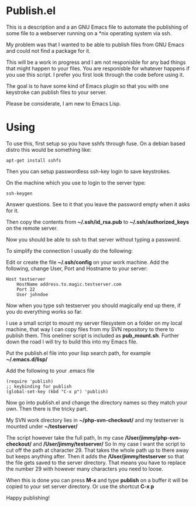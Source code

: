 Publish.el
================

This is a description and a an GNU Emacs file to automate the publishing of some file to a webserver running on a *nix operating system via ssh.

My problem was that I wanted to be able to publish files from GNU Emacs and could not find a package for it.

This will be a work in progress and I am not responisble for any bad things that might happen to your files.
You are responisble for whatever happens if you use this script. I prefer you first look through the code before using it.

The goal is to have some kind of Emacs plugin so that you with one keystroke can publish files to your server.

Please be considerate, I am new to Emacs Lisp.

Using
=================

To use this, first setup so you have sshfs through fuse.
On a debian based distro this would be something like:
```
apt-get install sshfs
```
Then you can setup passwordless ssh-key login to save keystrokes.

On the machine which you use to login to the server type:
```
ssh-keygen
```
Answer questions. See to it that you leave the password empty when it asks for it.

Then copy the contents from **~/.ssh/id_rsa.pub** to
**~/.ssh/authorized_keys** on the remote server.

Now you should be able to ssh to that server without typing a password.

To simplify the connection I usually do the following:

Edit or create the file **~/.ssh/config** on your work machine. Add the following, change User, Port and Hostname to your server:
```
Host testserver
    HostName address.to.magic.testserver.com
    Port 22
    User johndoe
```
Now when you type ssh testserver you should magically end up there, if you do everything works so far.

I use a small script to mount my server filesystem on a folder on my local machine, that way I can copy files from my SVN repository to there to publish them. This oneliner script is included as **pub_mount.sh**. Further down the road I will try to build this into my Emacs file.

Put the publish.el file into your lisp search path, for example **~/.emacs.d/lisp/**

Add the following to your .emacs file
```
(require 'publish)
;; keybinding for publish
(global-set-key (kbd "C-x p") 'publish)
```
Now go into publish.el and change the directory names so they match your own.
Then there is the tricky part.

My SVN work directory lies in **~/php-svn-checkout/**
and my testserver is mounted under **~/testserver/**

The script however take the full path, In my case **/User/jimmy/php-svn-checkout/** and **/User/jimmy/testserver/**
So In my case I want the script to cut off the path at character 29. That takes the whole path up to there away but keeps anything after. Then it adds the **/User/jimmy/testserver** so that the file gets saved to the server directory.
That means you have to replace the number 29 with however many characters you need to loose.

When this is done you can press **M-x** and type **publish** on a buffer it will be copied to your set server directory.
Or use the shortcut **C-x p**

Happy publishing!
